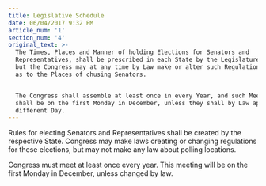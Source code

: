 ```yaml
---
title: Legislative Schedule
date: 06/04/2017 9:32 PM
article_num: '1'
section_num: '4'
original_text: >-
  The Times, Places and Manner of holding Elections for Senators and
  Representatives, shall be prescribed in each State by the Legislature thereof;
  but the Congress may at any time by Law make or alter such Regulations, except
  as to the Places of chusing Senators.


  The Congress shall assemble at least once in every Year, and such Meeting
  shall be on the first Monday in December, unless they shall by Law appoint a
  different Day.
---
```

Rules for electing Senators and Representatives shall be created by the respective State. Congress may make laws creating or changing regulations for these elections, but may not make any law about polling locations.

Congress must meet at least once every year. This meeting will be on the first Monday in December, unless changed by law.


